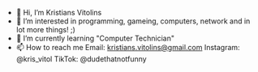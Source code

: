 - 👋 Hi, I’m Kristians Vitolins
- 👀 I’m interested in programming, gameing, computers, network and in lot more things! ;)
- 🌱 I’m currently learning "Computer Technician"
- 📫 How to reach me 
     Email: kristians.vitolins@gmail.com
     Instagram: @kris_vitol
     TikTok: @dudethatnotfunny

<!---
DudeThatNotFunny/DudeThatNotFunny is a ✨ special ✨ repository because its `README.md` (this file) appears on your GitHub profile.
You can click the Preview link to take a look at your changes.
--->
